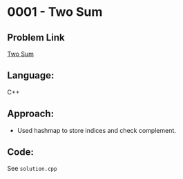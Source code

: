 # 0001 - Two Sum

## Problem Link
[Two Sum](https://leetcode.com/problems/two-sum/)

## Language:
C++

## Approach:
- Used hashmap to store indices and check complement.

## Code:
See `solution.cpp`

